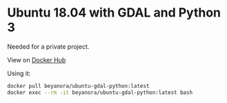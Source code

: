 # Ubuntu 18.04 with GDAL and Python 3

Needed for a private project.

View on [Docker Hub](https://cloud.docker.com/u/beyanora/repository/docker/beyanora/ubuntu-gdal-python)

Using it:

```bash
docker pull beyanora/ubuntu-gdal-python:latest
docker exec --rm -it beyanora/ubuntu-gdal-python:latest bash
```
